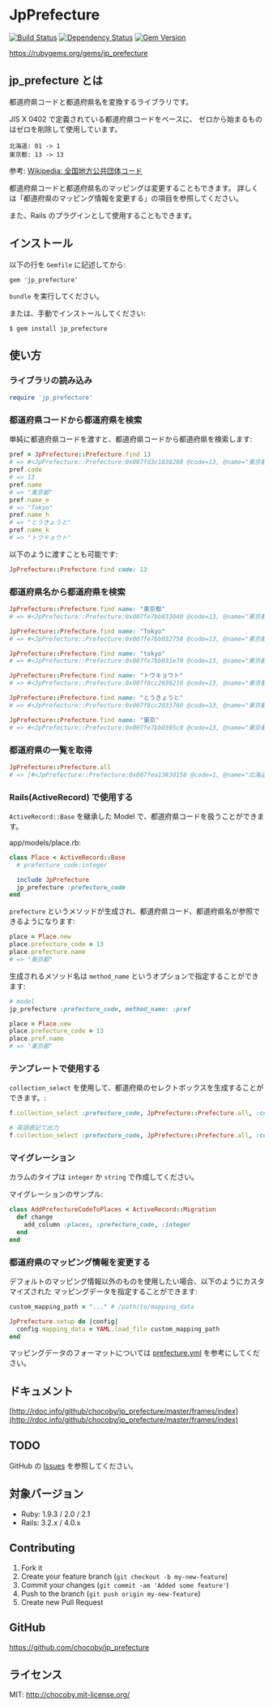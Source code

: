 # JpPrefecture

[![Build Status](http://img.shields.io/travis/chocoby/jp_prefecture/master.svg)](https://travis-ci.org/chocoby/jp_prefecture)
[![Dependency Status](http://img.shields.io/gemnasium/chocoby/jp_prefecture.svg)](https://gemnasium.com/chocoby/jp_prefecture)
[![Gem Version](http://img.shields.io/gem/v/jp_prefecture.svg)](https://rubygems.org/gems/jp_prefecture)

https://rubygems.org/gems/jp_prefecture

## jp_prefecture とは

都道府県コードと都道府県名を変換するライブラリです。

JIS X 0402 で定義されている都道府県コードをベースに、
ゼロから始まるものはゼロを削除して使用しています。

```
北海道: 01 -> 1
東京都: 13 -> 13
```

参考: [Wikipedia: 全国地方公共団体コード](http://ja.wikipedia.org/wiki/%E5%85%A8%E5%9B%BD%E5%9C%B0%E6%96%B9%E5%85%AC%E5%85%B1%E5%9B%A3%E4%BD%93%E3%82%B3%E3%83%BC%E3%83%89#.E9.83.BD.E9.81.93.E5.BA.9C.E7.9C.8C.E3.82.B3.E3.83.BC.E3.83.89)

都道府県コードと都道府県名のマッピングは変更することもできます。
詳しくは「都道府県のマッピング情報を変更する」の項目を参照してください。

また、Rails のプラグインとして使用することもできます。

## インストール

以下の行を `Gemfile` に記述してから:

```
gem 'jp_prefecture'
```

`bundle` を実行してください。

または、手動でインストールしてください:

```
$ gem install jp_prefecture
```

## 使い方

### ライブラリの読み込み

```ruby
require 'jp_prefecture'
```

### 都道府県コードから都道府県を検索

単純に都道府県コードを渡すと、都道府県コードから都道府県を検索します:

```ruby
pref = JpPrefecture::Prefecture.find 13
# => #<JpPrefecture::Prefecture:0x007fd3c1838208 @code=13, @name="東京都", @name_e="Tokyo", @name_h="とうきょうと", @name_k="トウキョウト", @zips=[1000000..2080035]>
pref.code
# => 13
pref.name
# => "東京都"
pref.name_e
# => "Tokyo"
pref.name_h
# => "とうきょうと"
pref.name_k
# => "トウキョウト"
```

以下のように渡すことも可能です:

```ruby
JpPrefecture::Prefecture.find code: 13
```

### 都道府県名から都道府県を検索

```ruby
JpPrefecture::Prefecture.find name: "東京都"
# => #<JpPrefecture::Prefecture:0x007fe7bb033040 @code=13, @name="東京都", @name_e="Tokyo", @name_h="とうきょうと", @name_k="トウキョウト", @zips=[1000000..2080035]>

JpPrefecture::Prefecture.find name: "Tokyo"
# => #<JpPrefecture::Prefecture:0x007fe7bb032758 @code=13, @name="東京都", @name_e="Tokyo", @name_h="とうきょうと", @name_k="トウキョウト", @zips=[1000000..2080035]>

JpPrefecture::Prefecture.find name: "tokyo"
# => #<JpPrefecture::Prefecture:0x007fe7bb031e70 @code=13, @name="東京都", @name_e="Tokyo", @name_h="とうきょうと", @name_k="トウキョウト", @zips=[1000000..2080035]>

JpPrefecture::Prefecture.find name: "トウキョウト"
# => #<JpPrefecture::Prefecture:0x007f8cc2038210 @code=13, @name="東京都", @name_e="Tokyo", @name_h="とうきょうと", @name_k="トウキョウト", @zips=[1000000..2080035]>

JpPrefecture::Prefecture.find name: "とうきょうと"
# => #<JpPrefecture::Prefecture:0x007f8cc2033760 @code=13, @name="東京都", @name_e="Tokyo", @name_h="とうきょうと", @name_k="トウキョウト", @zips=[1000000..2080035]>

JpPrefecture::Prefecture.find name: "東京"
# => #<JpPrefecture::Prefecture:0x007fe7bb0305c0 @code=13, @name="東京都", @name_e="Tokyo", @name_h="とうきょうと", @name_k="トウキョウト", @zips=[1000000..2080035]>
```

### 都道府県の一覧を取得

```ruby
JpPrefecture::Prefecture.all
# => [#<JpPrefecture::Prefecture:0x007fea13830158 @code=1, @name="北海道", @name_e="Hokkaido", @name_h="ほっかいどう", @name_k="ホッカイドウ", @zips=[10000..70895, 400000..996509]>, ...]
```

### Rails(ActiveRecord) で使用する

`ActiveRecord::Base` を継承した Model で、都道府県コードを扱うことができます。

app/models/place.rb:

```ruby
class Place < ActiveRecord::Base
  # prefecture_code:integer

  include JpPrefecture
  jp_prefecture :prefecture_code
end
```

`prefecture` というメソッドが生成され、都道府県コード、都道府県名が参照できるようになります:

```ruby
place = Place.new
place.prefecture_code = 13
place.prefecture.name
# => "東京都"
```

生成されるメソッド名は `method_name` というオプションで指定することができます:

```ruby
# model
jp_prefecture :prefecture_code, method_name: :pref

place = Place.new
place.prefecture_code = 13
place.pref.name
# => "東京都"
```

### テンプレートで使用する

`collection_select` を使用して、都道府県のセレクトボックスを生成することができます。:

```ruby
f.collection_select :prefecture_code, JpPrefecture::Prefecture.all, :code, :name

# 英語表記で出力
f.collection_select :prefecture_code, JpPrefecture::Prefecture.all, :code, :name_e
```

### マイグレーション

カラムのタイプは `integer` か `string` で作成してください。

マイグレーションのサンプル:

```ruby
class AddPrefectureCodeToPlaces < ActiveRecord::Migration
  def change
    add_column :places, :prefecture_code, :integer
  end
end
```

### 都道府県のマッピング情報を変更する

デフォルトのマッピング情報以外のものを使用したい場合、以下のようにカスタマイズされた
マッピングデータを指定することができます:

```ruby
custom_mapping_path = "..." # /path/to/mapping_data

JpPrefecture.setup do |config|
  config.mapping_data = YAML.load_file custom_mapping_path
end
```

マッピングデータのフォーマットについては [prefecture.yml](https://github.com/chocoby/jp_prefecture/blob/master/data/prefecture.yml) を参考にしてください。

## ドキュメント

[http://rdoc.info/github/chocoby/jp_prefecture/master/frames/index](http://rdoc.info/github/chocoby/jp_prefecture/master/frames/index)

## TODO

GitHub の [Issues](https://github.com/chocoby/jp_prefecture/issues) を参照してください。

## 対象バージョン

* Ruby: 1.9.3 / 2.0 / 2.1
* Rails: 3.2.x / 4.0.x

## Contributing

1. Fork it
2. Create your feature branch (`git checkout -b my-new-feature`)
3. Commit your changes (`git commit -am 'Added some feature'`)
4. Push to the branch (`git push origin my-new-feature`)
5. Create new Pull Request

## GitHub

https://github.com/chocoby/jp_prefecture

## ライセンス

MIT: http://chocoby.mit-license.org/
